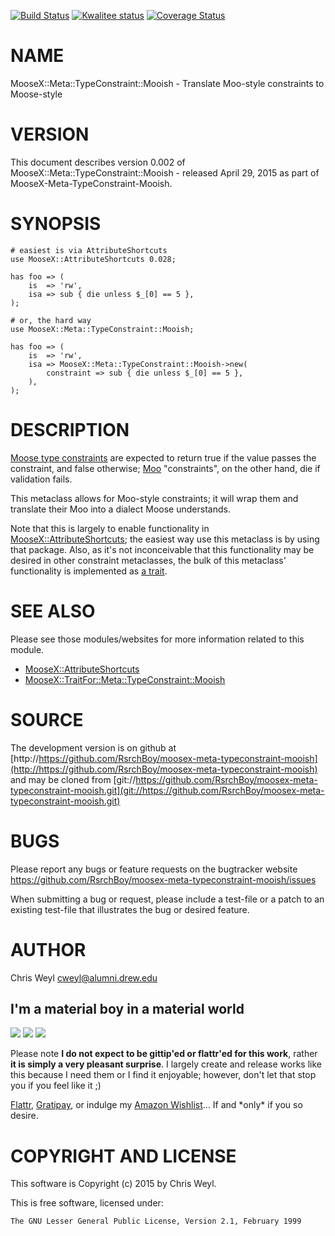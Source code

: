 [![Build Status](https://travis-ci.org/RsrchBoy/moosex-meta-typeconstraint-mooish.svg?branch=master)](https://travis-ci.org/RsrchBoy/moosex-meta-typeconstraint-mooish)
[![Kwalitee status](http://cpants.cpanauthors.org/dist/MooseX-Meta-TypeConstraint-Mooish.png)](http://cpants.charsbar.org/dist/overview/MooseX-Meta-TypeConstraint-Mooish)
[![Coverage Status](https://coveralls.io/repos/RsrchBoy/moosex-meta-typeconstraint-mooish/badge.png?branch=master)](https://coveralls.io/r/RsrchBoy/moosex-meta-typeconstraint-mooish?branch=master)

# NAME

MooseX::Meta::TypeConstraint::Mooish - Translate Moo-style constraints to Moose-style

# VERSION

This document describes version 0.002 of MooseX::Meta::TypeConstraint::Mooish - released April 29, 2015 as part of MooseX-Meta-TypeConstraint-Mooish.

# SYNOPSIS

    # easiest is via AttributeShortcuts
    use MooseX::AttributeShortcuts 0.028;

    has foo => (
        is  => 'rw',
        isa => sub { die unless $_[0] == 5 },
    );

    # or, the hard way
    use MooseX::Meta::TypeConstraint::Mooish;

    has foo => (
        is  => 'rw',
        isa => MooseX::Meta::TypeConstraint::Mooish->new(
            constraint => sub { die unless $_[0] == 5 },
        ),
    );

# DESCRIPTION

[Moose type constraints](https://metacpan.org/pod/Moose::Meta::TypeConstraint) are expected to return
true if the value passes the constraint, and false otherwise; [Moo](https://metacpan.org/pod/Moo)
"constraints", on the other hand, die if validation fails.

This metaclass allows for Moo-style constraints; it will wrap them and
translate their Moo into a dialect Moose understands.

Note that this is largely to enable functionality in
[MooseX::AttributeShortcuts](https://metacpan.org/pod/MooseX::AttributeShortcuts); the easiest way use this metaclass is by using
that package.  Also, as it's not inconceivable that this functionality may be
desired in other constraint metaclasses, the bulk of this metaclass'
functionality is implemented as
[a trait](https://metacpan.org/pod/MooseX::TraitFor::Meta::TypeConstraint::Mooish).

# SEE ALSO

Please see those modules/websites for more information related to this module.

- [MooseX::AttributeShortcuts](https://metacpan.org/pod/MooseX::AttributeShortcuts)
- [MooseX::TraitFor::Meta::TypeConstraint::Mooish](https://metacpan.org/pod/MooseX::TraitFor::Meta::TypeConstraint::Mooish)

# SOURCE

The development version is on github at [http://https://github.com/RsrchBoy/moosex-meta-typeconstraint-mooish](http://https://github.com/RsrchBoy/moosex-meta-typeconstraint-mooish)
and may be cloned from [git://https://github.com/RsrchBoy/moosex-meta-typeconstraint-mooish.git](git://https://github.com/RsrchBoy/moosex-meta-typeconstraint-mooish.git)

# BUGS

Please report any bugs or feature requests on the bugtracker website
https://github.com/RsrchBoy/moosex-meta-typeconstraint-mooish/issues

When submitting a bug or request, please include a test-file or a
patch to an existing test-file that illustrates the bug or desired
feature.

# AUTHOR

Chris Weyl <cweyl@alumni.drew.edu>

## I'm a material boy in a material world

<div>
    <a href="https://gratipay.com/RsrchBoy/"><img src="http://img.shields.io/gratipay/RsrchBoy.svg" /></a>
    <a href="http://bit.ly/rsrchboys-wishlist"><img src="http://wps.io/wp-content/uploads/2014/05/amazon_wishlist.resized.png" /></a>
    <a href="https://flattr.com/submit/auto?user_id=RsrchBoy&url=https%3A%2F%2Fgithub.com%2FRsrchBoy%2Fmoosex-meta-typeconstraint-mooish&title=RsrchBoy's%20CPAN%20MooseX-Meta-TypeConstraint-Mooish&tags=%22RsrchBoy's%20MooseX-Meta-TypeConstraint-Mooish%20in%20the%20CPAN%22"><img src="http://api.flattr.com/button/flattr-badge-large.png" /></a>
</div>

Please note **I do not expect to be gittip'ed or flattr'ed for this work**,
rather **it is simply a very pleasant surprise**. I largely create and release
works like this because I need them or I find it enjoyable; however, don't let
that stop you if you feel like it ;)

[Flattr](https://flattr.com/submit/auto?user_id=RsrchBoy&url=https%3A%2F%2Fgithub.com%2FRsrchBoy%2Fmoosex-meta-typeconstraint-mooish&title=RsrchBoy&#x27;s%20CPAN%20MooseX-Meta-TypeConstraint-Mooish&tags=%22RsrchBoy&#x27;s%20MooseX-Meta-TypeConstraint-Mooish%20in%20the%20CPAN%22),
[Gratipay](https://gratipay.com/RsrchBoy/), or indulge my
[Amazon Wishlist](http://bit.ly/rsrchboys-wishlist)...  If and \*only\* if you so desire.

# COPYRIGHT AND LICENSE

This software is Copyright (c) 2015 by Chris Weyl.

This is free software, licensed under:

    The GNU Lesser General Public License, Version 2.1, February 1999
